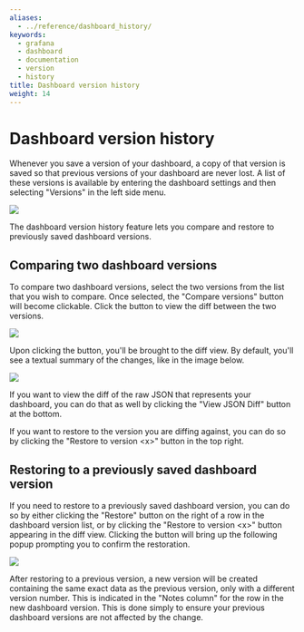 ```yaml
---
aliases:
  - ../reference/dashboard_history/
keywords:
  - grafana
  - dashboard
  - documentation
  - version
  - history
title: Dashboard version history
weight: 14
---
```


# Dashboard version history

Whenever you save a version of your dashboard, a copy of that version is saved so that previous versions of your dashboard are never lost. A list of these versions is available by entering the dashboard settings and then selecting "Versions" in the left side menu.

<img class="no-shadow" src="/static/img/docs/v50/dashboard_versions_list.png">

The dashboard version history feature lets you compare and restore to previously saved dashboard versions.

## Comparing two dashboard versions

To compare two dashboard versions, select the two versions from the list that you wish to compare. Once selected, the "Compare versions" button will become clickable. Click the button to view the diff between the two versions.

<img class="no-shadow" src="/static/img/docs/v50/dashboard_versions_select.png">

Upon clicking the button, you'll be brought to the diff view. By default, you'll see a textual summary of the changes, like in the image below.

<img class="no-shadow" src="/static/img/docs/v50/dashboard_versions_diff_basic.png">

If you want to view the diff of the raw JSON that represents your dashboard, you can do that as well by clicking the "View JSON Diff" button at the bottom.

If you want to restore to the version you are diffing against, you can do so by clicking the "Restore to version \<x\>" button in the top right.

## Restoring to a previously saved dashboard version

If you need to restore to a previously saved dashboard version, you can do so by either clicking the "Restore" button on the right of a row in the dashboard version list, or by clicking the "Restore to version \<x\>" button appearing in the diff view. Clicking the button will bring up the following popup prompting you to confirm the restoration.

<img class="no-shadow" src="/static/img/docs/v50/dashboard_versions_restore.png">

After restoring to a previous version, a new version will be created containing the same exact data as the previous version, only with a different version number. This is indicated in the "Notes column" for the row in the new dashboard version. This is done simply to ensure your previous dashboard versions are not affected by the change.
